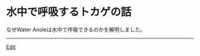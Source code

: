 # 水中で呼吸するトカゲの話

[](https://www.youtube.com/watch?v=--ICPdGIHFQ)

なぜWater Anoleは水中で呼吸できるのかを解明しました。





----
[Edit](https://github.com/vitroid/vitroid.github.io/blob/master/MD/水中で呼吸するトカゲの話.md)

